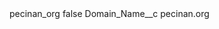 <?xml version="1.0" encoding="UTF-8"?>
<CustomMetadata xmlns="http://soap.sforce.com/2006/04/metadata" xmlns:xsi="http://www.w3.org/2001/XMLSchema-instance" xmlns:xsd="http://www.w3.org/2001/XMLSchema">
    <label>pecinan_org</label>
    <protected>false</protected>
    <values>
        <field>Domain_Name__c</field>
        <value xsi:type="xsd:string">pecinan.org</value>
    </values>
</CustomMetadata>
